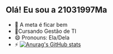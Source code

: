 ## Olá! Eu sou a 21031997Ma

- 🔭 A meta é ficar bem
- 🌱Cursando Gestão de TI
- 😄 Pronouns: Ela/Dela 
- ⚡
[![Anurag's GitHub stats](https://github-readme-stats.vercel.app/api?username=21031997Ma)](https://github.com/anuraghazra/github-readme-stats)
